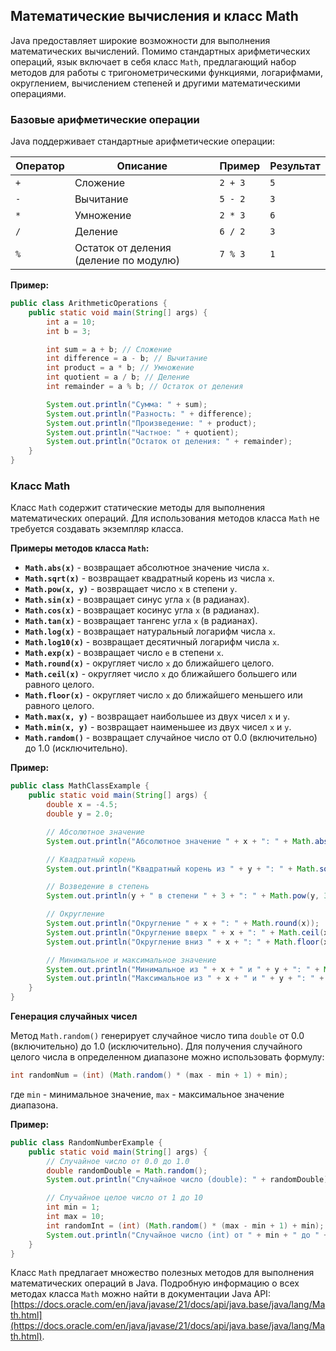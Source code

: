 ## Математические вычисления и класс Math

Java предоставляет широкие возможности для выполнения математических вычислений. Помимо стандартных арифметических операций, язык включает в себя класс `Math`, предлагающий набор методов для работы с тригонометрическими функциями, логарифмами, округлением, вычислением степеней и другими математическими операциями.

### Базовые арифметические операции

Java поддерживает стандартные арифметические операции:

| Оператор | Описание                             | Пример   | Результат |
|----------|--------------------------------------|----------|-----------|
| `+`      | Сложение                             | `2 + 3`  | `5`       |
| `-`      | Вычитание                            | `5 - 2`  | `3`       |
| `*`      | Умножение                            | `2 * 3`  | `6`       |
| `/`      | Деление                              | `6 / 2`  | `3`       |
| `%`      | Остаток от деления (деление по модулю) | `7 % 3`  | `1`       |

**Пример:**

```java
public class ArithmeticOperations {
    public static void main(String[] args) {
        int a = 10;
        int b = 3;

        int sum = a + b; // Сложение
        int difference = a - b; // Вычитание
        int product = a * b; // Умножение
        int quotient = a / b; // Деление
        int remainder = a % b; // Остаток от деления

        System.out.println("Сумма: " + sum);
        System.out.println("Разность: " + difference);
        System.out.println("Произведение: " + product);
        System.out.println("Частное: " + quotient);
        System.out.println("Остаток от деления: " + remainder);
    }
}
```

### Класс Math

Класс `Math` содержит статические методы для выполнения математических операций.  Для использования методов класса `Math` не требуется создавать экземпляр класса.

**Примеры методов класса `Math`:**

* **`Math.abs(x)`** - возвращает абсолютное значение числа `x`.
* **`Math.sqrt(x)`** - возвращает квадратный корень из числа `x`.
* **`Math.pow(x, y)`** - возвращает число `x` в степени `y`.
* **`Math.sin(x)`** - возвращает синус угла `x` (в радианах).
* **`Math.cos(x)`** - возвращает косинус угла `x` (в радианах).
* **`Math.tan(x)`** - возвращает тангенс угла `x` (в радианах).
* **`Math.log(x)`** - возвращает натуральный логарифм числа `x`.
* **`Math.log10(x)`** - возвращает десятичный логарифм числа `x`.
* **`Math.exp(x)`** - возвращает число `e` в степени `x`.
* **`Math.round(x)`** - округляет число `x` до ближайшего целого.
* **`Math.ceil(x)`** - округляет число `x` до ближайшего большего или равного целого.
* **`Math.floor(x)`** - округляет число `x` до ближайшего меньшего или равного целого.
* **`Math.max(x, y)`** - возвращает наибольшее из двух чисел `x` и `y`.
* **`Math.min(x, y)`** - возвращает наименьшее из двух чисел `x` и `y`.
* **`Math.random()`** - возвращает случайное число от 0.0 (включительно) до 1.0 (исключительно).

**Пример:**

```java
public class MathClassExample {
    public static void main(String[] args) {
        double x = -4.5;
        double y = 2.0;

        // Абсолютное значение
        System.out.println("Абсолютное значение " + x + ": " + Math.abs(x));

        // Квадратный корень
        System.out.println("Квадратный корень из " + y + ": " + Math.sqrt(y));

        // Возведение в степень
        System.out.println(y + " в степени " + 3 + ": " + Math.pow(y, 3));

        // Округление
        System.out.println("Округление " + x + ": " + Math.round(x));
        System.out.println("Округление вверх " + x + ": " + Math.ceil(x));
        System.out.println("Округление вниз " + x + ": " + Math.floor(x));

        // Минимальное и максимальное значение
        System.out.println("Минимальное из " + x + " и " + y + ": " + Math.min(x, y));
        System.out.println("Максимальное из " + x + " и " + y + ": " + Math.max(x, y));
    }
}
```

**Генерация случайных чисел**

Метод `Math.random()` генерирует случайное число типа `double` от 0.0 (включительно) до 1.0 (исключительно). Для получения случайного целого числа в определенном диапазоне можно использовать формулу:

```java
int randomNum = (int) (Math.random() * (max - min + 1) + min);
```

где `min` - минимальное значение, `max` - максимальное значение диапазона.

**Пример:**

```java
public class RandomNumberExample {
    public static void main(String[] args) {
        // Случайное число от 0.0 до 1.0
        double randomDouble = Math.random();
        System.out.println("Случайное число (double): " + randomDouble);

        // Случайное целое число от 1 до 10
        int min = 1;
        int max = 10;
        int randomInt = (int) (Math.random() * (max - min + 1) + min);
        System.out.println("Случайное число (int) от " + min + " до " + max + ": " + randomInt);
    }
}
```

Класс `Math` предлагает множество полезных методов для выполнения математических операций в Java. Подробную информацию о всех методах класса `Math` можно найти в документации Java API: [https://docs.oracle.com/en/java/javase/21/docs/api/java.base/java/lang/Math.html](https://docs.oracle.com/en/java/javase/21/docs/api/java.base/java/lang/Math.html). 
